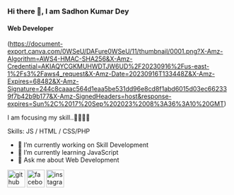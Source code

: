### Hi there 👋, I am Sadhon Kumar Dey
#### Web Developer
(https://document-export.canva.com/0WSeU/DAFure0WSeU/11/thumbnail/0001.png?X-Amz-Algorithm=AWS4-HMAC-SHA256&X-Amz-Credential=AKIAQYCGKMUHWDTJW6UD%2F20230916%2Fus-east-1%2Fs3%2Faws4_request&X-Amz-Date=20230916T133448Z&X-Amz-Expires=68482&X-Amz-Signature=244c8caaac564d1eaa5be531dd96e8cd8f1abd6015d03ec662339f7b42b9b177&X-Amz-SignedHeaders=host&response-expires=Sun%2C%2017%20Sep%202023%2008%3A36%3A10%20GMT)

I am focusing my skill..🧑‍🦱👩‍🎓

Skills:  JS / HTML / CSS/PHP

- 🔭 I’m currently working on Skill Development 
- 🌱 I’m currently learning JavaScript 
- 💬 Ask me about Web Development 


[<img src='https://cdn.jsdelivr.net/npm/simple-icons@3.0.1/icons/github.svg' alt='github' height='40'>](https://github.com/https://github.com/SKDSADHON)  [<img src='https://cdn.jsdelivr.net/npm/simple-icons@3.0.1/icons/facebook.svg' alt='facebook' height='40'>](https://www.facebook.com/https://www.facebook.com/sorojit.kumardey?mibextid=ZbWKwL)  [<img src='https://cdn.jsdelivr.net/npm/simple-icons@3.0.1/icons/instagram.svg' alt='instagram' height='40'>](https://www.instagram.com/https://l.facebook.com/l.php?u=https%3A%2F%2Finstagram.com%2Fsadhon_kumar_%3Figshid%3DOGQ5ZDc2ODk2ZA%253D%253D%26fbclid%3DIwAR3VD7L77A5QkX6MNDfj87AjrtiSERSM7SZ2WRs8h_sxA6M1_7BP42OYhdo&h=AT1frdQC-TVbesEhS0JjzyqQqqOfba8HNr_5AmGwaHnoqHDj4mQOG8WSHb-abz1dfyj323puo9X-aZKTFplYSt7rsw_Q7ptTiY04fnS0QYiqaCK1WlFIyov6P9K97wYVEHf40g/)  
 
